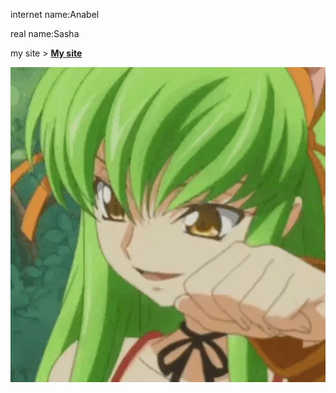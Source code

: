 internet name:Anabel

real name:Sasha

my site > [**My site**](httpd://anabeg.github.io)

![banner](https://github.com/Anabeg/Anabeg/blob/main/profile.gif)
